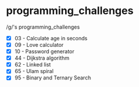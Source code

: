 # programming_challenges
/g/'s programming_challenges

- [x] 03 - Calculate age in seconds
- [x] 09 - Love calculator
- [x] 10 - Password generator
- [x] 44 - Dijkstra algorithm
- [x] 62 - Linked list
- [x] 65 - Ulam spiral
- [x] 95 - Binary and Ternary Search